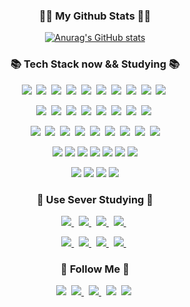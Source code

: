<h3 align="center">👩‍💻 My Github Stats 👩‍💻</h3>
<div align="center">

[![Anurag's GitHub stats](https://github-readme-stats.vercel.app/api?username=hyeinisfree&hide_title=true&show_icons=true&include_all_commits=true&disable_animations=true&theme=vue)](https://github.com/anuraghazra/github-readme-stats)
</div>




<h3 align="center">📚 Tech Stack now && Studying 📚</h3>
<p align="center">
<img src="https://img.shields.io/badge/HTML-f06529?style=flat-square&logo=html5&logoColor="#E34F26"/>&nbsp 
<img src="https://img.shields.io/badge/CSS-1572B6?style=flat-square&logo=css3&logoColor=#1572B6"/>&nbsp 
<img src="https://img.shields.io/badge/Javascript-F7DF1E?style=flat-square&logo=Javascript&logoColor=red"/>&nbsp 
<img src="https://img.shields.io/badge/PHP-777BB4?style=flat-square&logo=PHP&logoColor=fff"/>&nbsp    
<img src="https://img.shields.io/badge/Node.js-339933?style=flat-square&logo=Node.js&logoColor=fff"/>&nbsp    
<img src="https://img.shields.io/badge/React-61DAFB?style=flat-square&logo=React&logoColor=blue"/>&nbsp 
<img src="https://img.shields.io/badge/Vue.js-4FC08D?style=flat-square&logo=Vue.js&logoColor=green"/>&nbsp 
<img src="https://img.shields.io/badge/Angular-DD0031?style=flat-square&logo=Angular&logoColor=#DD0031"/>&nbsp
<img src="https://img.shields.io/badge/NestJS-E0234E?style=flat-square&logo=NestJS&logoColor=#E0234E"/>&nbsp 
<img src="https://img.shields.io/badge/Python-3776AB?style=flat-square&logo=Python&logoColor=fff"/>&nbsp                                                                                                               
                                                                                                       
                                                                                                                      
</p>
<p align="center">
<img src="https://img.shields.io/badge/Sass-pink?style=flat-square&logo=styled-components&logoColor=#CC6699"/>&nbsp   
<img src="https://img.shields.io/badge/styled-components-pink?style=flat-square&logo=styled-components&logoColor=pink"/>&nbsp   
<img src="https://img.shields.io/badge/Visual Studio Code-007ACC?style=flat-square&logo=VisualStudioCode&logoColor=fff"/>&nbsp 
<img src="https://img.shields.io/badge/TypeScript-8fceff?style=flat-square&logo=TypeScript&logoColor=#8fceff"/>&nbsp
<img src="https://img.shields.io/badge/Redux-764ABC?style=flat-square&logo=Redux&logoColor=#764ABC"/>&nbsp 
<img src="https://img.shields.io/badge/Yarn-2C8EBB?style=flat-square&logo=Yarn&logoColor=fff"/>&nbsp 
<img src="https://img.shields.io/badge/Postman-FF6C37?style=flat-square&logo=Postman&logoColor=red"/>&nbsp 
<img src="https://img.shields.io/badge/The Movie Database-e6ffef?style=flat-square&logo=TheMovieDatabase&logoColor=#c4ffda"/>&nbsp 
                                                     
</p>

<p align="center">
<img src="https://img.shields.io/badge/GraphQL-f0cfff?style=flat-square&logo=GraphQL&logoColor=#E434AA"/>&nbsp    
<img src="https://img.shields.io/badge/Prettier-F7B93E?style=flat-square&logo=Prettier&logoColor=000"/>&nbsp     
<img src="https://img.shields.io/badge/Next.js-000000?style=flat-square&logo=Next.js&logoColor=#000000"/>&nbsp  
<img src="https://img.shields.io/badge/Svelte-FF3E00?style=flat-square&logo=Svelte&logoColor=fff"/>&nbsp                                                                          <img src="https://img.shields.io/badge/go-powderblue?style=flat-square&logo=go&logoColor=blue"/>&nbsp       
<img src="https://img.shields.io/badge/Expo-000000?style=flat-square&logo=Expo&logoColor=#000020"/>&nbsp
<img src="https://img.shields.io/badge/Android Studio-3DDC84?style=flat-square&logo=Android Studio&logoColor=fff"/>&nbsp 
<img src="https://img.shields.io/badge/Flutter-02569B?style=flat-square&logo=Flutter&logoColor=fff"/>&nbsp 
<img src="https://img.shields.io/badge/Storybook-FF4785?style=flat-square&logo=Storybook&logoColor=fff"/>
                                                                                                   
</p>
                                                                                                       
<p align="center">
<img src="https://img.shields.io/badge/Spring Boot-6DB33F?style=flat-square&logo=Spring Boot&logoColor=fff"/>
<img src="https://img.shields.io/badge/Rust-000000?style=flat-square&logo=Rust&logoColor=fff"/>
<img src="https://img.shields.io/badge/Nuxt.js-00DC82?style=flat-square&logo=Nuxt.js&logoColor=fff"/>
<img src="https://img.shields.io/badge/GraphQL-E10098?style=flat-square&logo=GraphQL&logoColor=fff"/>
<img src="https://img.shields.io/badge/Ruby-CC342D?style=flat-square&logo=Ruby&logoColor=fff"/>
<img src="https://img.shields.io/badge/Kotlin-7F52FF?style=flat-square&logo=Kotlin&logoColor=fff"/>
<img src="https://img.shields.io/badge/Django-092E20?style=flat-square&logo=Django&logoColor=fff"/>                                                         
 </p>
                                                                                                         
<p align="center">
<img src="https://img.shields.io/badge/PostgreSQL-4169E1?style=flat-square&logo=PostgreSQL&logoColor=fff"/>
<img src="https://img.shields.io/badge/MongoDB-47A248?style=flat-square&logo=MongoDB&logoColor=fff"/>            
<img src="https://img.shields.io/badge/Haskell-5D4F85?style=flat-square&logo=Haskell&logoColor=fff"/>   
<img src="https://img.shields.io/badge/MySQL-4479A1?style=flat-square&logo=MySQL&logoColor=fff"/>   
                                                                                                   
 </p>
                                                                                                      
                                                                               
<h3 align="center">🌈 Use Sever Studying 🌈</h3>                                                                                                  
<p align="center">
  <a href=""><img src="https://img.shields.io/badge/Amazon AWS-232F3E?style=flat-square&logo=Amazon AWS&logoColor=#232F3E&link=https://www.instagram.com/hye_inisfree/"/>
  </a>&nbsp
  <a href=""><img src="https://img.shields.io/badge/AWS Amplify-FF9900?style=flat-square&logo=Amazon AWS&logoColor=#232F3E&link=https://www.instagram.com/hye_inisfree/"/>
  </a>&nbsp
   <a href=""><img src="https://img.shields.io/badge/Heroku-430098?style=flat-square&logo=Heroku&logoColor=#232F3E&link=https://www.instagram.com/hye_inisfree/"/>
  </a>&nbsp
  <a href=""><img src="https://img.shields.io/badge/Firebase-FFCA28?style=flat-square&logo=Firebase&logoColor=white&link=https://www.instagram.com/hye_inisfree/"/>
  </a>&nbsp
 </p>
<p align="center">
   <a href=""><img src="https://img.shields.io/badge/NGINX-009639?style=flat-square&logo=NGINX&logoColor=#fff&link=https://www.instagram.com/hye_inisfree/"/>
  </a>&nbsp
   <a href=""><img src="https://img.shields.io/badge/Docker-blue?style=flat-square&logo=docker&logoColor=#fff&link=https://www.instagram.com/hye_inisfree/"/>
  </a>&nbsp
    <a href=""><img src="https://img.shields.io/badge/Apache-D22128?style=flat-square&logo=Apache&logoColor=#fff&link=https://www.instagram.com/hye_inisfree/"/>
  </a>&nbsp
    <a href=""><img src="https://img.shields.io/badge/Supabase-000?style=flat-square&logo=Supabase&logoColor=#000&link=https://www.instagram.com/hye_inisfree/"/>
  </a>&nbsp


</p>
                  
<h3 align="center">🌈 Follow Me 🌈</h3>
<p align="center">
  <a href="https://www.linkedin.com/in/%EC%A0%95%ED%98%B8-%EA%B9%80-6635b821a/"><img src="https://img.shields.io/badge/LinkedIn-0A66C2?style=flat-square&logo=linkedin&logoColor=#0A66C2&link=https://www.linkedin.com/in/%EC%A0%95%ED%98%B8-%EA%B9%80-6635b821a/"/></a>&nbsp
  <a href="https://koras02.tistory.com/category"><img src="https://img.shields.io/badge/Instagram-E4405F?style=flat-square&logo=Instagram&logoColor=white&link=https://www.instagram.com/hye_inisfree/"/>
 </a>&nbsp
 <a href="https://koras02.tistory.com/category"><img src="https://img.shields.io/badge/Blogger-FF5722?style=flat-square&logo=Blogger&logoColor=000&link=https://koras02.tistory.com/category"/>
</a>&nbsp
<a href=""><img src="https://img.shields.io/badge/Notion-000000?style=flat-square&logo=Notion&logoColor=fff&link=""/></a>&nbsp
<a href=""><img src="https://img.shields.io/badge/Slack-4A154B?style=flat-square&logo=Slack&logoColor=fff&link=""/></a>&nbsp
</p>




